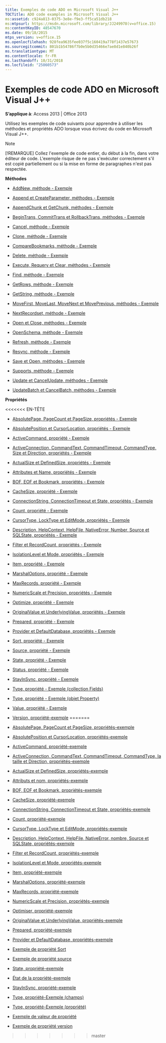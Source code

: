```yaml
---
title: Exemples de code ADO en Microsoft Visual J++
TOCTitle: ADO code examples in Microsoft Visual J++
ms:assetid: c924a813-0375-3e8e-f9e3-ff5ca51db218
ms:mtpsurl: https://msdn.microsoft.com/library/JJ249978(v=office.15)
ms:contentKeyID: 48547670
ms.date: 09/18/2015
mtps_version: v=office.15
ms.openlocfilehash: 928fea9635fee037f5c160419a778f1437e57673
ms.sourcegitcommit: 801b1b54786f7b0e5b0d35466e7ae8d1e840b26f
ms.translationtype: MT
ms.contentlocale: fr-FR
ms.lasthandoff: 10/31/2018
ms.locfileid: "25860573"
---
```

# <a name="ado-code-examples-in-microsoft-visual-j"></a>Exemples de code ADO en Microsoft Visual J++


**S’applique à**: Access 2013 | Office 2013

Utilisez les exemples de code suivants pour apprendre à utiliser les méthodes et propriétés ADO lorsque vous écrivez du code en Microsoft Visual J++.


> [!NOTE]
> [!REMARQUE] Collez l'exemple de code entier, du début à la fin, dans votre éditeur de code. L'exemple risque de ne pas s'exécuter correctement s'il est copié partiellement ou si la mise en forme de paragraphes n'est pas respectée.



**Méthodes**

  - [AddNew, méthode - Exemple](addnew-method-example-vj.md)

  - [Append et CreateParameter, méthodes - Exemple](append-and-createparameter-methods-example-vj.md)

  - [AppendChunk et GetChunk, méthodes - Exemple](appendchunk-and-getchunk-methods-example-vj.md)

  - [BeginTrans, CommitTrans et RollbackTrans, méthodes - Exemple](begintrans-committrans-and-rollbacktrans-methods-example-vj.md)

  - [Cancel, méthode - Exemple](cancel-method-example-vj.md)

  - [Clone, méthode - Exemple](clone-method-example-vj.md)

  - [CompareBookmarks, méthode - Exemple](comparebookmarks-method-example-vj.md)

  - [Delete, méthode - Exemple](delete-method-example-vj.md)

  - [Execute, Requery et Clear, méthodes - Exemple](execute-requery-and-clear-methods-example-vj.md)

  - [Find, méthode - Exemple](find-method-example-vj.md)

  - [GetRows, méthode - Exemple](getrows-method-example-vj.md)

  - [GetString, méthode - Exemple](getstring-method-example-vj.md)

  - [MoveFirst, MoveLast, MoveNext et MovePrevious, méthodes - Exemple](movefirst-movelast-movenext-and-moveprevious-methods-example-vj.md)

  - [NextRecordset, méthode - Exemple](nextrecordset-method-example-vj.md)

  - [Open et Close, méthodes - Exemple](open-and-close-methods-example-vj.md)

  - [OpenSchema, méthode - Exemple](openschema-method-example-vj.md)

  - [Refresh, méthode - Exemple](refresh-method-example-vj.md)

  - [Resync, méthode - Exemple](resync-method-example-vj.md)

  - [Save et Open, méthodes - Exemple](save-and-open-methods-example-vj.md)

  - [Supports, méthode - Exemple](supports-method-example-vj.md)

  - [Update et CancelUpdate, méthodes - Exemple](update-and-cancelupdate-methods-example-vj.md)

  - [UpdateBatch et CancelBatch, méthodes - Exemple](updatebatch-and-cancelbatch-methods-example-vj.md)

**Propriétés**

<<<<<<< EN-TÊTE
  - [AbsolutePage, PageCount et PageSize, propriétés - Exemple](absolutepage-pagecount-and-pagesize-properties-example-vj.md)

  - [AbsolutePosition et CursorLocation, propriétés - Exemple](absoluteposition-and-cursorlocation-properties-example-vj.md)

  - [ActiveCommand, propriété - Exemple](activecommand-property-example-vj.md)

  - [ActiveConnection, CommandText, CommandTimeout, CommandType, Size et Direction, propriétés - Exemple](activeconnection-commandtext-commandtimeout-commandtype-size-and-direction-properties-example-vj.md)

  - [ActualSize et DefinedSize, propriétés - Exemple](actualsize-and-definedsize-properties-example-vj.md)

  - [Attributes et Name, propriétés - Exemple](attributes-and-name-properties-example-vj.md)

  - [BOF, EOF et Bookmark, propriétés - Exemple](bof-eof-and-bookmark-properties-example-vj.md)

  - [CacheSize, propriété - Exemple](cachesize-property-example-vj.md)

  - [ConnectionString, ConnectionTimeout et State, propriétés - Exemple](connectionstring-connectiontimeout-and-state-properties-example-vj.md)

  - [Count, propriété - Exemple](count-property-example-vj.md)

  - [CursorType, LockType et EditMode, propriétés - Exemple](cursortype-locktype-and-editmode-properties-example-vj.md)

  - [Description, HelpContext, HelpFile, NativeError, Number, Source et SQLState, propriétés - Exemple](description-helpcontext-helpfile-nativeerror-number-source-and-sqlstate-properties-example-vj.md)

  - [Filter et RecordCount, propriétés - Exemple](filter-and-recordcount-properties-example-vj.md)

  - [IsolationLevel et Mode, propriétés - Exemple](isolationlevel-and-mode-properties-example-vj.md)

  - [Item, propriété - Exemple](item-property-example-vj.md)

  - [MarshalOptions, propriété - Exemple](marshaloptions-property-example-vj.md)

  - [MaxRecords, propriété - Exemple](maxrecords-property-example-vj.md)

  - [NumericScale et Precision, propriétés - Exemple](numericscale-and-precision-properties-example-vj.md)

  - [Optimize, propriété - Exemple](optimize-property-example-vj.md)

  - [OriginalValue et UnderlyingValue, propriétés - Exemple](originalvalue-and-underlyingvalue-properties-example-vj.md)

  - [Prepared, propriété - Exemple](prepared-property-example-vj.md)

  - [Provider et DefaultDatabase, propriétés - Exemple](provider-and-defaultdatabase-properties-example-vj.md)

  - [Sort, propriété - Exemple](sort-property-example-vj.md)

  - [Source, propriété - Exemple](source-property-example-vj.md)

  - [State, propriété - Exemple](state-property-example-vj.md)

  - [Status, propriété - Exemple](status-property-example-vj.md)

  - [StayInSync, propriété - Exemple](stayinsync-property-example-vj.md)

  - [Type, propriété - Exemple (collection Fields)](https://msdn.microsoft.com/library/jj250207\(v=office.15\))

  - [Type, propriété - Exemple (objet Property)](https://msdn.microsoft.com/library/jj249182\(v=office.15\))

  - [Value, propriété - Exemple](value-property-example-vj.md)

  - [Version, propriété-exemple](version-property-example-vj.md)
=======
  - [AbsolutePage, PageCount et PageSize, propriétés-exemple](absolutepage-pagecount-and-pagesize-properties-example-vj.md)

  - [AbsolutePosition et CursorLocation, propriétés-exemple](absoluteposition-and-cursorlocation-properties-example-vj.md)

  - [ActiveCommand, propriété-exemple](activecommand-property-example-vj.md)

  - [ActiveConnection, CommandText, CommandTimeout, CommandType, la taille et Direction, propriétés-exemple](activeconnection-commandtext-commandtimeout-commandtype-size-and-direction-properties-example-vj.md)

  - [ActualSize et DefinedSize, propriétés-exemple](actualsize-and-definedsize-properties-example-vj.md)

  - [Attributs et nom, propriétés-exemple](attributes-and-name-properties-example-vj.md)

  - [BOF, EOF et Bookmark, propriétés-exemple](bof-eof-and-bookmark-properties-example-vj.md)

  - [CacheSize, propriété-exemple](cachesize-property-example-vj.md)

  - [ConnectionString, ConnectionTimeout et State, propriétés-exemple](connectionstring-connectiontimeout-and-state-properties-example-vj.md)

  - [Count, propriété-exemple](count-property-example-vj.md)

  - [CursorType, LockType et EditMode, propriétés-exemple](cursortype-locktype-and-editmode-properties-example-vj.md)

  - [Description, HelpContext, HelpFile, NativeError, nombre, Source et SQLState, propriétés-exemple](description-helpcontext-helpfile-nativeerror-number-source-and-sqlstate-properties-example-vj.md)

  - [Filter et RecordCount, propriétés-exemple](filter-and-recordcount-properties-example-vj.md)

  - [IsolationLevel et Mode, propriétés-exemple](isolationlevel-and-mode-properties-example-vj.md)

  - [Item, propriété-exemple](item-property-example-vj.md)

  - [MarshalOptions, propriété-exemple](marshaloptions-property-example-vj.md)

  - [MaxRecords, propriété-exemple](maxrecords-property-example-vj.md)

  - [NumericScale et Precision, propriétés-exemple](numericscale-and-precision-properties-example-vj.md)

  - [Optimiser, propriété-exemple](optimize-property-example-vj.md)

  - [OriginalValue et UnderlyingValue, propriétés-exemple](originalvalue-and-underlyingvalue-properties-example-vj.md)

  - [Prepared, propriété-exemple](prepared-property-example-vj.md)

  - [Provider et DefaultDatabase, propriétés-exemple](provider-and-defaultdatabase-properties-example-vj.md)

  - [Exemple de propriété Sort](sort-property-example-vj.md)

  - [Exemple de propriété source](source-property-example-vj.md)

  - [State, propriété-exemple](state-property-example-vj.md)

  - [État de la propriété-exemple](status-property-example-vj.md)

  - [StayInSync, propriété-exemple](stayinsync-property-example-vj.md)

  - [Type, propriété-Exemple (champs)](https://msdn.microsoft.com/library/jj250207\(v=office.15\))

  - [Type, propriété-Exemple (propriété)](https://msdn.microsoft.com/library/jj249182\(v=office.15\))

  - [Exemple de valeur de propriété](value-property-example-vj.md)

  - [Exemple de propriété version](version-property-example-vj.md)
>>>>>>> master

